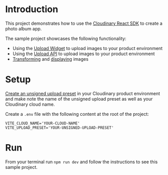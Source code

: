 # Introduction
This project demonstrates how to use the [Cloudinary React SDK](https://cloudinary.com/documentation/react_integration) to create a photo album app. 

The sample project showcases the following functionality:

* Using the [Upload Widget](https://cloudinary.com/documentation/upload_widget) to upload images to your product environment
* Using the [Upload API](https://cloudinary.com/documentation/image_upload_api_reference) to upload images to your product environment
* [Transforming](https://cloudinary.com/documentation/image_transformations) and [displaying](https://cloudinary.com/documentation/react_image_transformations#plugins) images

# Setup

[Create an unsigned upload preset](https://cloudinary.com/documentation/upload_presets#creating_and_managing_upload_presets) in your Cloudinary product environment and make note the name of the unsigned upload preset as well as your Cloudinary cloud name.

Create a `.env` file with the following content at the root of the project:

```
VITE_CLOUD_NAME='YOUR-CLOUD-NAME'
VITE_UPLOAD_PRESET='YOUR-UNSIGNED-UPLOAD-PRESET'
```

# Run

From your terminal run `npm run dev` and follow the instructions to see this sample project.
